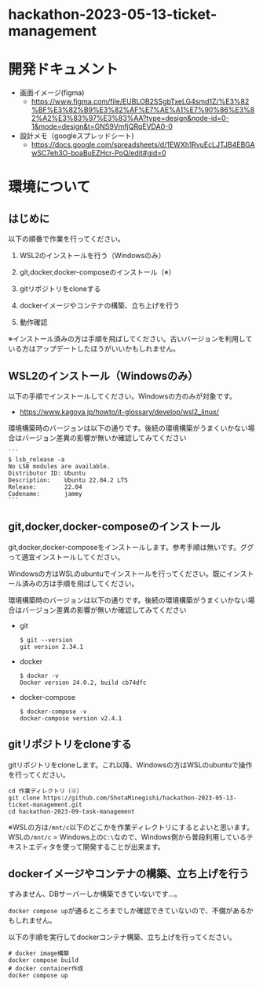 # hackathon-2023-05-13-ticket-management

# 開発ドキュメント

  - 画面イメージ(figma)
    - https://www.figma.com/file/EUBLOB2SSgbTxeLG4smd1Z/%E3%82%BF%E3%82%B9%E3%82%AF%E7%AE%A1%E7%90%86%E3%82%A2%E3%83%97%E3%83%AA?type=design&node-id=0-1&mode=design&t=GNS9VmfjQRqEVDA0-0
  - 設計メモ（googleスプレッドシート)
    - https://docs.google.com/spreadsheets/d/1EWXh1RvuEcLJTJB4EBGAwSC7eh3O-boaBuEZHcr-PoQ/edit#gid=0

# 環境について
## はじめに

以下の順番で作業を行ってください。

1. WSL2のインストールを行う（Windowsのみ）

2. git,docker,docker-composeのインストール（※）

3. gitリポジトリをcloneする

4. dockerイメージやコンテナの構築、立ち上げを行う

5. 動作確認

※インストール済みの方は手順を飛ばしてください。古いバージョンを利用している方はアップデートしたほうがいいかもしれません。

## WSL2のインストール（Windowsのみ）

以下の手順でインストールしてください。Windowsの方のみが対象です。

- https://www.kagoya.jp/howto/it-glossary/develop/wsl2_linux/

環境構築時のバージョンは以下の通りです。後続の環境構築がうまくいかない場合はバージョン差異の影響が無いか確認してみてください

    ```
    $ lsb_release -a
    No LSB modules are available.
    Distributor ID: Ubuntu
    Description:    Ubuntu 22.04.2 LTS
    Release:        22.04
    Codename:       jammy
    ```

## git,docker,docker-composeのインストール

git,docker,docker-composeをインストールします。参考手順は無いです。ググって適宜インストールしてください。

Windowsの方はWSLのubuntuでインストールを行ってください。既にインストール済みの方は手順を飛ばしてください。

環境構築時のバージョンは以下の通りです。後続の環境構築がうまくいかない場合はバージョン差異の影響が無いか確認してみてください

 - git
    ```
    $ git --version
    git version 2.34.1
    ```
  - docker
    ```
    $ docker -v
    Docker version 24.0.2, build cb74dfc
    ```
  - docker-compose
    ```
    $ docker-compose -v
    docker-compose version v2.4.1
    ```

## gitリポジトリをcloneする

gitリポジトリをcloneします。これ以降、Windowsの方はWSLのubuntuで操作を行ってください。

```
cd 作業ディレクトリ（※）
git clone https://github.com/ShotaMinegishi/hackathon-2023-05-13-ticket-management.git
cd hackathon-2023-09-task-management
```

※WSLの方は`/mnt/c`以下のどこかを作業ディレクトリにするとよいと思います。WSLの`/mnt/c` = Windows上の`C:\`なので、Windows側から普段利用しているテキストエディタを使って開発することが出来ます。

## dockerイメージやコンテナの構築、立ち上げを行う

すみません、DBサーバーしか構築できていないです…。

`docker compose up`が通るところまでしか確認できていないので、不備があるかもしれません。

以下の手順を実行してdockerコンテナ構築、立ち上げを行ってください。

```
# docker image構築
docker compose build
# docker container作成
docker compose up
```
